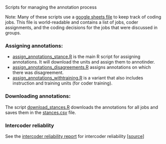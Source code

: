 Scripts for managing the annotation process

Note: Many of these scripts use a [google sheets file](https://docs.google.com/spreadsheets/d/1CKxjOn-x3Fbk2TVopi1K7WhswcELxbzcyx_o-9l_2oI/edit?usp=sharing) to keep track of coding jobs.
This file is world-readable and contains a list of jobs, coder assignments, and the coding decisions for the jobs that were discussed in groups. 

### Assigning annotations:

- [assign_annotations_stance.R]([assign_annotations_stance.R]) is the main R script for assigning annotations. It will download the units and assign them to annotinder. 
- [assign_annotations_disagreements.R]([assign_annotations_stance.R]) assigns annotations on which there was disagreement.
- [assign_annotations_withtraining.R]([assign_annotations_withtraining.R]) is a variant that also includes instruction and training units (for coder training). 

### Downloading annotations:

The script [download_stances.R](download_stances.R) downloads the annotations for all jobs and saves them in the [stances.csv](/data/intermediate/stances.csv) file.

### Intercoder reliablity

See the [intercoder reliability report](irr_politics.md) for intercoder reliability [[source](irr_politics.qmd)]
